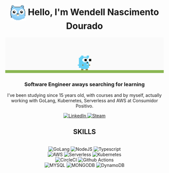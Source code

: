 <h1 align="center"> <img src="/images/gopher.gif" align="center" width="50"/> Hello, I'm Wendell Nascimento Dourado </h1> 
<div id="header" align="center">
  <a href="https://github.com/egonelbre/gophers/tree/master?tab=readme-ov-file#gophers" target="_blank" title="Author: egonelbre">
      <img src="/images/demo.gif"/>
  </a>
</div>

<div align="center">
  <h3 align="center">Software Engineer aways searching for learning</h3>
  <p>
  I’ve been studying since 15 years old, with courses and by myself, actually working with GoLang, Kubernetes, Serverless and AWS at Consumidor Positivo.
  </p>
</div>


<div align="center" id="badges">
  <a href="https://www.linkedin.com/in/wendell-nascimento-dourado-0760a3202">
    <img src="https://img.shields.io/badge/LinkedIn-blue?style=for-the-badge&logo=linkedin&logoColor=white" alt="LinkedIn"/>
  </a>
  <a href="https://steamcommunity.com/id/WendellND/">
    <img src="https://img.shields.io/badge/Steam-296cd7?style=for-the-badge&logo=steam&logoColor=white" alt="Steam"/>
  </a>
</div>


<h2 align="center">SKILLS</h2>
<div align="center" id="skills">
  <br/>
  <img src="https://img.shields.io/badge/Golang-blue?style=for-the-badge&logo=go&logoColor=white" alt="GoLang"/>
  <img src="https://img.shields.io/badge/NodeJS-green?style=for-the-badge&logo=node.js&logoColor=white" alt="NodeJS"/>
  <img src="https://img.shields.io/badge/typescript-blue?style=for-the-badge&logo=typescript&logoColor=white" alt="Typescript"/>
  <br/>
  <img src="https://img.shields.io/badge/AWS-orange?style=for-the-badge&logo=amazonwebservices&logoColor=white" alt="AWS"/>
  <img src="https://img.shields.io/badge/Serverless-red?style=for-the-badge&logo=serverless&logoColor=white" alt="Serverless"/>
   <img src="https://img.shields.io/badge/Kubernetes-blue?style=for-the-badge&logo=kubernetes&logoColor=white" alt="Kubernetes"/>
  <br/>
  <img src="https://img.shields.io/badge/CircleCI-gray?style=for-the-badge&logo=circleci&logoColor=white" alt="CircleCI"/>
  <img src="https://img.shields.io/badge/github%20actions-blue?style=for-the-badge&logo=githubactions&logoColor=white" alt="Github Actions"/>
  <br/>
  <img src="https://img.shields.io/badge/MySQL-blue?style=for-the-badge&logo=mysql&logoColor=white" alt="MYSQL"/>
  <img src="https://img.shields.io/badge/MongoDB-green?style=for-the-badge&logo=mongodb&logoColor=white" alt="MONGODB"/>
  <img src="https://img.shields.io/badge/DynamoDB-blue?style=for-the-badge&logo=amazondynamodb&logoColor=white" alt="DynamoDB"/>
</div>
